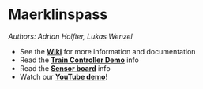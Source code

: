 # Maerklinspass

*Authors: Adrian Holfter, Lukas Wenzel*

* See the [**Wiki**](https://github.com/adi64/maerklinspass/wiki) for more information and documentation
* Read the [**Train Controller Demo**](maerklin/) info
* Read the [**Sensor board**](sensorboard/) info
* Watch our [**YouTube demo**](https://youtu.be/2NQkoNMP4AM)!
